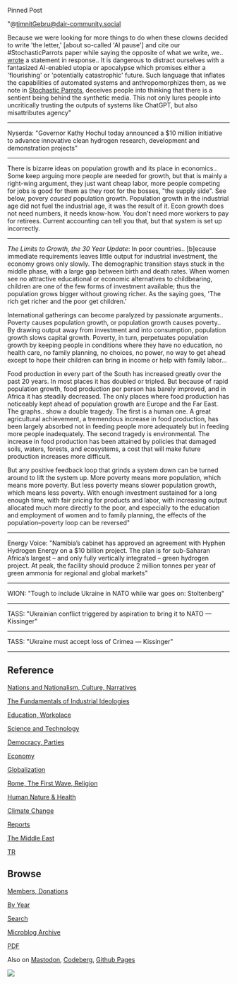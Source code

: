 Pinned Post

"@timnitGebru@dair-community.social

Because we were looking for more things to do when these clowns
decided to write 'the letter,' [about so-called 'AI pause'] and cite
our \#StochasticParrots paper while saying the opposite of what we
write, we.. [wrote](https://www.dair-institute.org/blog/letter-statement-March2023)
a statement in response.. It is dangerous to distract ourselves with a fantasized
AI-enabled utopia or apocalypse which promises either a 'flourishing' or
'potentially catastrophic' future. Such language that inflates the capabilities
of automated systems and anthropomorphizes them, as we note in [Stochastic Parrots](https://dl.acm.org/doi/abs/10.1145/3442188.3445922), 
deceives people into thinking that there is a sentient being behind the
synthetic media. This not only lures people into uncritically trusting
the outputs of systems like ChatGPT, but also misattributes agency"

---

Nyserda: "Governor Kathy Hochul today announced a $10 million
initiative to advance innovative clean hydrogen research, development
and demonstration projects"

---

There is bizarre ideas on population growth and its place in
economics..  Some keep arguing more people are needed for growth, but
that is mainly a right-wing argument, they just want cheap labor, more
people competing for jobs is good for them as they root for the
bosses, "the supply side". See below, povery *caused* population
growth. Population growth in the industrial age did not fuel the
industrial age, it was the result of it. Econ growth does not need
numbers, it needs know-how. You don't need more workers to pay for
retirees. Current accounting can tell you that, but that system is
set up incorrectly.

---

*The Limits to Growth, the 30 Year Update*: In poor
countries.. [b]ecause immediate requirements leaves little output for
industrial investment, the economy grows only slowly. The demographic
transition stays stuck in the middle phase, with a large gap between
birth and death rates. When women see no attractive educational or
economic alternatives to childbearing, children are one of the few
forms of investment available; thus the population grows bigger
without growing richer.  As the saying goes, 'The rich get richer and
the poor get children.'

International gatherings can become paralyzed by passionate
arguments.. Poverty causes population growth, or population growth
causes poverty.. By drawing output away from investment and into
consumption, population growth slows capital growth. Poverty, in turn,
perpetuates population growth by keeping people in conditions where
they have no education, no health care, no family planning, no
choices, no power, no way to get ahead except to hope their children
can bring in income or help with family labor...

Food production in every part of the South has increased greatly over
the past 20 years. In most places it has doubled or tripled. But
because of rapid population growth, food production per person has
barely improved, and in Africa it has steadily decreased. The only
places where food production has noticeably kept ahead of population
growth are Europe and the Far East.  The graphs.. show a double
tragedy. The first is a human one. A great agricultural achievement, a
tremendous increase in food production, has been largely absorbed not
in feeding people more adequately but in feeding more people
inadequately. The second tragedy is environmental. The increase in
food production has been attained by policies that damaged soils,
waters, forests, and ecosystems, a cost that will make future
production increases more difficult.

But any positive feedback loop that grinds a system down can be turned
around to lift the system up. More poverty means more population,
which means more poverty. But less poverty means slower population
growth, which means less poverty. With enough investment sustained for
a long enough time, with fair pricing for products and labor, with
increasing output allocated much more directly to the poor, and
especially to the education and employment of women and to family
planning, the effects of the population–poverty loop can be
reversed"

---

Energy Voice: "Namibia’s cabinet has approved an agreement with Hyphen
Hydrogen Energy on a $10 billion project. The plan is for sub-Saharan
Africa’s largest – and only fully vertically integrated – green
hydrogen project. At peak, the facility should produce 2 million
tonnes per year of green ammonia for regional and global markets"

---

WION: "Tough to include Ukraine in NATO while war goes on: Stoltenberg"

---

TASS: "Ukrainian conflict triggered by aspiration to bring it to NATO
— Kissinger"

---

TASS: "Ukraine must accept loss of Crimea — Kissinger"

---

## Reference

[Nations and Nationalism, Culture, Narratives](0119/2013/02/nations-and-nationalism.html)

[The Fundamentals of Industrial Ideologies](0119/2011/04/fundamentals-of-industrial-ideologies.html)

[Education, Workplace](0119/2017/09/education-workplace.html)

[Science and Technology](0119/2018/09/science-technology.html)

[Democracy, Parties](0119/2016/11/democracy.html)

[Economy](2021/01/economy.html)

[Globalization](0119/2018/09/globalization.html)

[Rome, The First Wave, Religion](0119/2017/12/rome.html)

[Human Nature & Health](2020/07/human-nature.html)

[Climate Change](2022/01/climate.html)

[Reports](2021/01/reports.html)

[The Middle East](0119/2019/07/middleeast.html)

[TR](../tr/index.html)

## Browse

[Members, Donations](2022/08/members.html)

[By Year](years.html)

[Search](search.html)

[Microblog Archive](mbl/index.html)

[PDF](https://drive.google.com/uc?export=view&id=1FSi-1MnqXVq_PVTEXzzflwN8-7h92N_R)

Also on 
[Mastodon](https://masto.ai/@muratk3n),
[Codeberg](https://muratk5n.codeberg.page/en/),
[Github Pages](https://muratk5n.github.io/thirdwave/en/)

<img src='https://drive.google.com/uc?export=view&id=1zsIeciFSvlr-sWB84Tc0mfZ_NYqn9VQx'/> 




